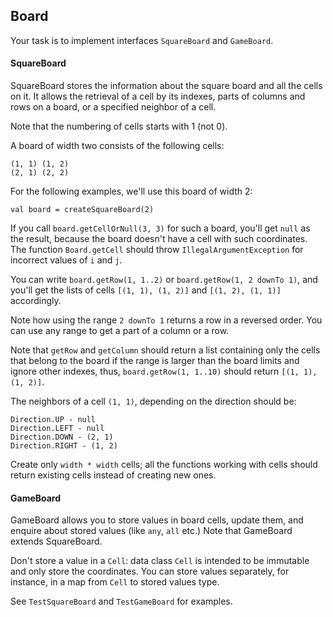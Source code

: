 ## Board

Your task is to implement interfaces `SquareBoard` and `GameBoard`.

#### SquareBoard

SquareBoard stores the information about the square board and all the cells on it.
It allows the retrieval of a cell by its indexes, parts of columns and rows on a board,
or a specified neighbor of a cell.

Note that the numbering of cells starts with 1 (not 0).

A board of width two consists of the following cells:
```
(1, 1) (1, 2)
(2, 1) (2, 2)
```

For the following examples, we'll use this board of width 2:
```
val board = createSquareBoard(2)
```

If you call `board.getCellOrNull(3, 3)` for such a board, you'll get `null` as
the result, because the board doesn't have a cell with such coordinates.
The function `Board.getCell` should throw `IllegalArgumentException` for
incorrect values of `i` and `j`.

You can write `board.getRow(1, 1..2)` or `board.getRow(1, 2 downTo 1)`,
and you'll get the lists of cells `[(1, 1), (1, 2)]` and `[(1, 2), (1, 1)]`
accordingly.

Note how using the range `2 downTo 1` returns a row in a reversed order.
You can use any range to get a part of a column or a row.

Note that `getRow` and `getColumn` should return a list containing only
the cells that belong to the board if the range is larger than the board limits
and ignore other indexes,
thus, `board.getRow(1, 1..10)` should return `[(1, 1), (1, 2)]`.  

The neighbors of a cell `(1, 1)`, depending on the direction should be:
```
Direction.UP - null     
Direction.LEFT - null     
Direction.DOWN - (2, 1) 
Direction.RIGHT - (1, 2)
```

Create only `width * width` cells; all the functions working with cells
should return existing cells instead of creating new ones. 

#### GameBoard

GameBoard allows you to store values in board cells, update them,
and enquire about stored values (like `any`,
`all` etc.)
Note that GameBoard extends SquareBoard.

Don't store a value in a `Cell`: data class `Cell` is intended to be immutable
and only store the coordinates.
You can store values separately, for instance, in a map from `Cell` to stored values type. 

See `TestSquareBoard` and `TestGameBoard` for examples.
